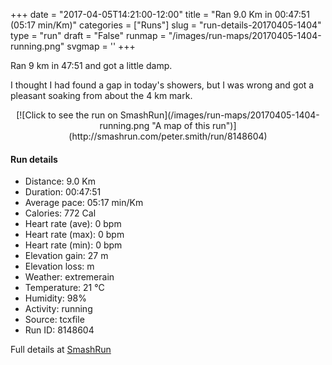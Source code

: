 +++
date = "2017-04-05T14:21:00-12:00"
title = "Ran 9.0 Km in 00:47:51 (05:17 min/Km)"
categories = ["Runs"]
slug = "run-details-20170405-1404"
type = "run"
draft = "False"
runmap = "/images/run-maps/20170405-1404-running.png"
svgmap = '<polyline points="0 54, 0 55, 0 55, 0 56, 1 58, 1 59, 2 59, 3 58, 4 57, 7 55, 8 54, 9 53, 11 50, 11 50, 11 50, 12 49, 12 49, 14 48, 16 47, 18 46, 19 46, 21 46, 23 47, 24 47, 24 47, 24 47, 26 48, 26 48, 29 45, 30 43, 31 42, 32 42, 34 42, 37 42, 41 42, 44 42, 46 43, 48 43, 50 44, 52 45, 54 48, 59 51, 60 52, 64 54, 67 55, 72 55, 76 55, 87 52, 88 51, 89 50, 91 50, 92 50, 95 50, 98 51, 100 52, 100 51, 98 51, 93 49, 92 49, 90 50, 88 51, 87 52, 83 53, 80 54, 77 55, 74 55, 71 55, 68 55, 64 54, 60 52, 58 51, 53 47, 51 45, 49 44, 46 43, 42 43, 36 42, 30 42, 30 43, 29 44, 26 47, 25 47, 22 45, 21 45, 20 45, 17 46, 16 46, 15 47, 13 48, 12 48, 10 50, 9 52">'
+++

Ran 9 km in 47:51 and got a little damp. 

I thought I had found a gap in today's showers, but I was wrong and got a pleasant soaking from about the 4 km mark. 



<!--more-->

<center>
[![Click to see the run on SmashRun](/images/run-maps/20170405-1404-running.png "A map of this run")](http://smashrun.com/peter.smith/run/8148604)
</center>

#### Run details

* Distance: 9.0 Km
* Duration: 00:47:51
* Average pace: 05:17 min/Km
* Calories: 772 Cal
* Heart rate (ave): 0 bpm
* Heart rate (max): 0 bpm
* Heart rate (min): 0 bpm
* Elevation gain: 27 m
* Elevation loss:  m
* Weather: extremerain
* Temperature: 21 &deg;C
* Humidity: 98%
* Activity: running
* Source: tcxfile
* Run ID: 8148604

Full details at [SmashRun](http://smashrun.com/peter.smith/run/8148604)
